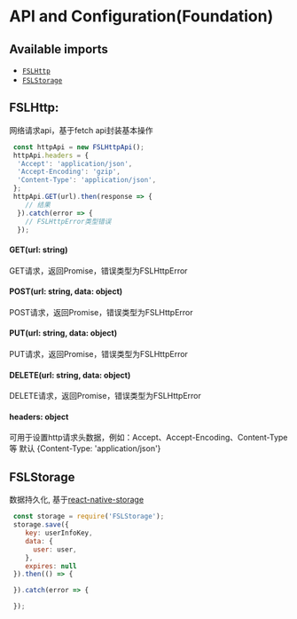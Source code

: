 # API and Configuration(Foundation)

## Available imports
- [`FSLHttp`](#fslhttp)
- [`FSLStorage`](#fslstorage)

## FSLHttp:

网络请求api，基于fetch api封装基本操作
```javascript
 const httpApi = new FSLHttpApi();
 httpApi.headers = {
  'Accept': 'application/json',
  'Accept-Encoding': 'gzip',
  'Content-Type': 'application/json',
 };
 httpApi.GET(url).then(response => {
    // 结果
  }).catch(error => {
    // FSLHttpError类型错误
  });

```

#### GET(url: string)
GET请求，返回Promise，错误类型为FSLHttpError

#### POST(url: string, data: object)
POST请求，返回Promise，错误类型为FSLHttpError

#### PUT(url: string, data: object)
PUT请求，返回Promise，错误类型为FSLHttpError

#### DELETE(url: string, data: object)
DELETE请求，返回Promise，错误类型为FSLHttpError

#### headers: object
可用于设置http请求头数据，例如：Accept、Accept-Encoding、Content-Type等
默认 {Content-Type: 'application/json'}

## FSLStorage
数据持久化, 基于[react-native-storage](https://github.com/sunnylqm/react-native-storage)
```javascript
 const storage = require('FSLStorage');
 storage.save({
    key: userInfoKey,
    data: {
      user: user,
    },
    expires: null
 }).then(() => {

 }).catch(error => {

 });
```
